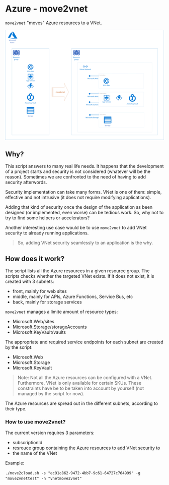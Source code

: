 # Azure - move2vnet

`move2vnet` "moves" Azure resources to a VNet.

![General move2vnet diagram](./media/Diagram.png "move2vnet diagram")

## Why?

This script answers to many real life needs.
It happens that the development of a project starts and security is not considered (whatever will be the reason). Sometimes we are confronted to the need of having to add security afterwords.

Security implementation can take many forms.
VNet is one of them: simple, effective and not intrusive (it does not require modifying applications).

Adding that kind of security once the design of the application as been designed (or implemented, even worse) can be tedious work.
So, why not to try to find some helpers or accelerators?

Another interesting use case would be to use `move2vnet` to add VNet security to already running applications.

> So, adding VNet security seamlessly to an application is the why.

## How does it work?

The script lists all the Azure resources in a given resource group.
The scripts checks whether the targeted VNet exists. If it does not exist, it is created with 3 subnets:
 - front, mainly for web sites
 - middle, mainly for APIs, Azure Functions, Service Bus, etc
 - back, mainly for storage services

`move2vnet` manages a limite amount of resource types:
 - Microsoft.Web/sites 
 - Microsoft.Storage/storageAccounts
 - Microsoft.KeyVault/vaults

The appropriate and required service endpoints for each subnet are created by the script:
 - Microsoft.Web
 - Microsoft.Storage
 - Microsoft.KeyVault

> Note:
> Not all the Azure resources can be configured with a VNet.
> Furthermore, VNet is only available for certain SKUs.
> These constraints have be to be taken into account by yourself (not managed by the script for now).

The Azure resources are spread out in the different subnets, according to their  type.

### How to use move2vnet?

The current version requires 3 parameters:
 - subscriptionId
 - resrouce group containing the Azure resources to add VNet security to
 - the name of the VNet

Example:

`./move2cloud.sh -s "ec91c862-9472-4bb7-9c61-64727c764999" -g "move2vnettest" -n "vnetmove2vnet"`